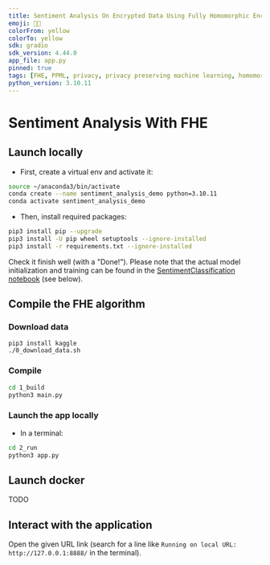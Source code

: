 ```yaml
---
title: Sentiment Analysis On Encrypted Data Using Fully Homomorphic Encryption
emoji: 🥷💬
colorFrom: yellow
colorTo: yellow
sdk: gradio
sdk_version: 4.44.0
app_file: app.py
pinned: true
tags: [FHE, PPML, privacy, privacy preserving machine learning, homomorphic encryption, security]
python_version: 3.10.11
---
```


# Sentiment Analysis With FHE

## Launch locally

- First, create a virtual env and activate it:

```bash
source ~/anaconda3/bin/activate
conda create --name sentiment_analysis_demo python=3.10.11
conda activate sentiment_analysis_demo
```

- Then, install required packages:

```bash
pip3 install pip --upgrade
pip3 install -U pip wheel setuptools --ignore-installed
pip3 install -r requirements.txt --ignore-installed
```

Check it finish well (with a "Done!"). Please note that the actual model initialization and training 
can be found in the [SentimentClassification notebook](SentimentClassification.ipynb) (see below).

## Compile the FHE algorithm

### Download data

```shell
pip3 install kaggle
./0_download_data.sh
```

### Compile

```bash
cd 1_build
python3 main.py
```


### Launch the app locally

- In a terminal:

```bash
cd 2_run
python3 app.py
```

## Launch docker

TODO

## Interact with the application

Open the given URL link (search for a line like `Running on local URL:  http://127.0.0.1:8888/` in the 
terminal).
